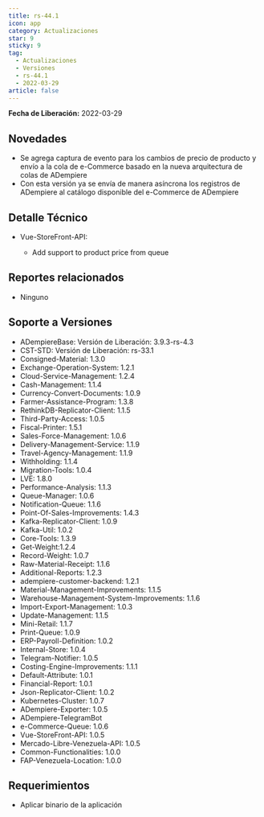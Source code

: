 ```yaml
---
title: rs-44.1
icon: app
category: Actualizaciones
star: 9
sticky: 9
tag:
  - Actualizaciones
  - Versiones
  - rs-44.1
  - 2022-03-29
article: false
---
```


**Fecha de Liberación:** 2022-03-29

## Novedades

- Se agrega captura de evento para los cambios de precio de producto y envío a la cola de e-Commerce basado en la nueva arquitectura de colas de ADempiere
- Con esta versión ya se envía de manera asíncrona los registros de ADempiere al catálogo disponible del e-Commerce de ADempiere

## Detalle Técnico

- Vue-StoreFront-API:
  
  - Add support to product price from queue

## Reportes relacionados

- Ninguno

## Soporte a Versiones

- ADempiereBase: Versión de Liberación: 3.9.3-rs-4.3
- CST-STD: Versión de Liberación: rs-33.1
- Consigned-Material: 1.3.0
- Exchange-Operation-System: 1.2.1
- Cloud-Service-Management: 1.2.4
- Cash-Management: 1.1.4
- Currency-Convert-Documents: 1.0.9
- Farmer-Assistance-Program: 1.3.8
- RethinkDB-Replicator-Client: 1.1.5
- Third-Party-Access: 1.0.5
- Fiscal-Printer: 1.5.1
- Sales-Force-Management: 1.0.6
- Delivery-Management-Service: 1.1.9
- Travel-Agency-Management: 1.1.9
- Withholding: 1.1.4
- Migration-Tools: 1.0.4
- LVE: 1.8.0
- Performance-Analysis: 1.1.3
- Queue-Manager: 1.0.6
- Notification-Queue: 1.1.6
- Point-Of-Sales-Improvements: 1.4.3
- Kafka-Replicator-Client: 1.0.9
- Kafka-Util: 1.0.2
- Core-Tools: 1.3.9
- Get-Weight:1.2.4
- Record-Weight: 1.0.7
- Raw-Material-Receipt: 1.1.6
- Additional-Reports: 1.2.3
- adempiere-customer-backend: 1.2.1
- Material-Management-Improvements: 1.1.5
- Warehouse-Management-System-Improvements: 1.1.6
- Import-Export-Management: 1.0.3
- Update-Management: 1.1.5
- Mini-Retail: 1.1.7
- Print-Queue: 1.0.9
- ERP-Payroll-Definition: 1.0.2
- Internal-Store: 1.0.4
- Telegram-Notifier: 1.0.5
- Costing-Engine-Improvements: 1.1.1
- Default-Attribute: 1.0.1
- Financial-Report: 1.0.1
- Json-Replicator-Client: 1.0.2
- Kubernetes-Cluster: 1.0.7
- ADempiere-Exporter: 1.0.5
- ADempiere-TelegramBot
- e-Commerce-Queue: 1.0.6
- Vue-StoreFront-API: 1.0.5
- Mercado-Libre-Venezuela-API: 1.0.5
- Common-Functionalities: 1.0.0
- FAP-Venezuela-Location: 1.0.0

## Requerimientos

- Aplicar binario de la aplicación
